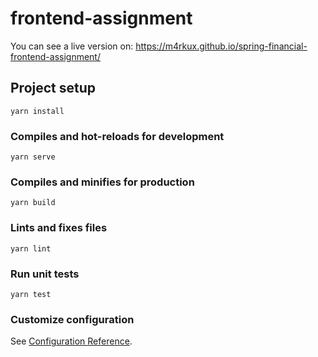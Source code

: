 # frontend-assignment

You can see a live version on: https://m4rkux.github.io/spring-financial-frontend-assignment/

## Project setup
```
yarn install
```

### Compiles and hot-reloads for development
```
yarn serve
```

### Compiles and minifies for production
```
yarn build
```

### Lints and fixes files
```
yarn lint
```

### Run unit tests
```
yarn test
```

### Customize configuration
See [Configuration Reference](https://cli.vuejs.org/config/).
